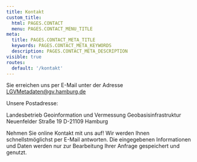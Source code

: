 ```yaml
---
title: Kontakt
custom_title:
  html: PAGES.CONTACT
  menu: PAGES.CONTACT_MENU_TITLE
meta:
  title: PAGES.CONTACT_META_TITLE
  keywords: PAGES.CONTACT_META_KEYWORDS
  description: PAGES.CONTACT_META_DESCRIPTION
visible: true
routes:
  default: '/kontakt'
---
```


Sie erreichen uns per E-Mail unter der Adresse [LGVMetadaten@gv.hamburg.de](mailto:LGVMetadaten@gv.hamburg.de)

Unsere Postadresse:

Landesbetrieb Geoinformation und Vermessung
Geobasisinfrastruktur
Neuenfelder Straße 19
D-21109 Hamburg

Nehmen Sie online Kontakt mit uns auf! Wir werden Ihnen schnellstmöglichst per E-Mail antworten. Die eingegebenen Informationen und Daten werden nur zur Bearbeitung Ihrer Anfrage gespeichert und genutzt.